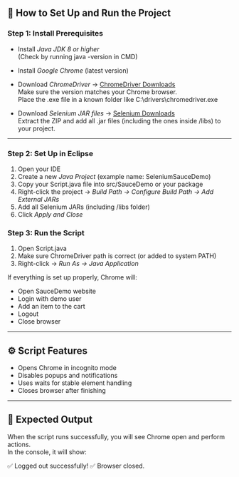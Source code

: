 ## 🚀 How to Set Up and Run the Project

### Step 1: Install Prerequisites
- Install *Java JDK 8 or higher*  
  (Check by running java -version in CMD)

- Install *Google Chrome* (latest version)

- Download *ChromeDriver* → [ChromeDriver Downloads](https://chromedriver.chromium.org/downloads)  
  Make sure the version matches your Chrome browser.  
  Place the .exe file in a known folder like C:\drivers\chromedriver.exe

- Download *Selenium JAR files* → [Selenium Downloads](https://www.selenium.dev/downloads/)  
  Extract the ZIP and add all .jar files (including the ones inside /libs) to your project.

---

### Step 2: Set Up in Eclipse 

1. Open your IDE  
2. Create a new *Java Project* (example name: SeleniumSauceDemo)  
3. Copy your Script.java file into src/SauceDemo or your package  
4. Right-click the project → *Build Path → Configure Build Path → Add External JARs*  
5. Add all Selenium JARs (including /libs folder)  
6. Click *Apply and Close*

### Step 3: Run the Script

1. Open Script.java  
2. Make sure ChromeDriver path is correct (or added to system PATH)  
3. Right-click → *Run As → Java Application*

If everything is set up properly, Chrome will:
- Open SauceDemo website  
- Login with demo user  
- Add an item to the cart  
- Logout  
- Close browser  

---

## ⚙ Script Features
- Opens Chrome in incognito mode  
- Disables popups and notifications  
- Uses waits for stable element handling  
- Closes browser after finishing  

---

## 🎯 Expected Output

When the script runs successfully, you will see Chrome open and perform actions.  
In the console, it will show:

✅ Logged out successfully!
✅ Browser closed.
